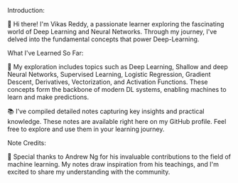 Introduction:

👋 Hi there! I'm Vikas Reddy, a passionate learner exploring the fascinating world of Deep Learning and Neural Networks. Through my journey, I've delved into the fundamental concepts that power Deep-Learning.

What I've Learned So Far:

🧠 My exploration includes topics such as Deep Learning, Shallow and deep Neural Networks, Supervised Learning, Logistic Regression, Gradient Descent, Derivatives, Vectorization, and Activation Functions. These concepts form the backbone of modern DL systems, enabling machines to learn and make predictions.

📚 I've compiled detailed notes capturing key insights and practical knowledge. These notes are available right here on my GitHub profile. Feel free to explore and use them in your learning journey.

Note Credits:

🙏 Special thanks to Andrew Ng for his invaluable contributions to the field of machine learning. My notes draw inspiration from his teachings, and I'm excited to share my understanding with the community.
